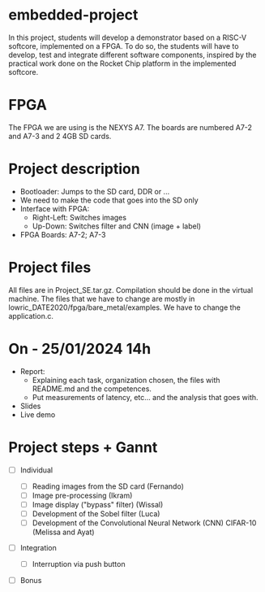 # embedded-project

In this project, students will develop a demonstrator based on a RISC-V softcore, implemented on a FPGA. To do so, the students will have to develop, test and integrate different software components, inspired by the practical work done on the Rocket Chip platform in the implemented softcore.

# FPGA

The FPGA we are using is the NEXYS A7. The boards are numbered A7-2 and A7-3 and 2 4GB SD cards.

# Project description

- Bootloader: Jumps to the SD card, DDR or ...
- We need to make the code that goes into the SD only
- Interface with FPGA:
    - Right-Left: Switches images
    - Up-Down: Switches filter and CNN (image + label)
- FPGA Boards: A7-2; A7-3

# Project files

All files are in Project_SE.tar.gz. Compilation should be done in the virtual machine. The files that we have to change are mostly in lowric_DATE2020/fpga/bare_metal/examples. We have to change the application.c.

# On - 25/01/2024 14h

- Report: 
  - Explaining each task, organization chosen, the files with README.md and the competences.
  - Put measurements of latency, etc... and the analysis that goes with. 
- Slides
- Live demo

# Project steps + Gannt

- [ ] Individual
  - [ ] Reading images from the SD card (Fernando)
  - [ ] Image pre-processing (Ikram)
  - [ ] Image display ("bypass" filter) (Wissal) 
  - [ ] Development of the Sobel filter (Luca)
  - [ ] Development of the Convolutional Neural Network (CNN) CIFAR-10 (Melissa and Ayat) 
- [ ] Integration
  - [ ] Interruption via push button 
- [ ] Bonus

 
